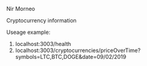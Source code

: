Nir Morneo

Cryptocurrency information

Useage example:
1. localhost:3003/health
2. localhost:3003/cryptocurrencies/priceOverTime?symbols=LTC,BTC,DOGE&date=09/02/2019